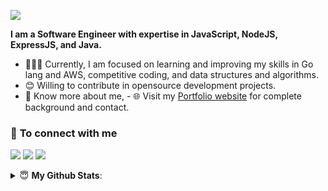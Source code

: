 [<img src="https://awesome-svg.vercel.app/card/card_2?name=MD.GHULAM%20AZAD%20ANSARI&summary=Software%20Developer&style=nameColor:rgba(17,133,228,1);summaryColor:rgba(255,21,93,1);backgroundColor:rgba(255,255,255,1);" />](https://ghulamazad.github.io) 



<strong>I am a Software Engineer with expertise in JavaScript, NodeJS, ExpressJS, and Java.</strong>

- 👨🏽‍💻 Currently, I am focused on learning and improving my skills in Go lang and AWS, competitive coding, and data structures and algorithms.
- 😊 Willing to contribute in opensource development projects.
- 👨 Know more about me, - 🌐 Visit my [Portfolio website](http://ghulamazad.github.io/) for complete background and contact.



### 🤝 <b>To connect with me</b>

<p align = "center">

[<img src ="https://img.shields.io/badge/portfolio-%23.svg?&style=for-the-badge&logo=&logoColor=white%22">](http://ghulamazad.github.io/)
[<img src="https://img.shields.io/badge/linkedin-%230077B5.svg?&style=for-the-badge&logo=linkedin&logoColor=white" />](https://www.linkedin.com/in/ghulamazad)
[<img src="https://img.shields.io/badge/twitter-%231DA1F2.svg?&style=for-the-badge&logo=twitter&logoColor=white" />](https://twitter.com/MdGhulamAzad)

</p>

<details>
 <summary> 😇 <b>My Github Stats</b>: </summary>

<br>

<p align = "center">
  <img src = "https://github-readme-stats.vercel.app/api?username=GhulamAzad&show_icons=true&theme=tokyonight&line_height=27">
  <img src = "https://github-readme-stats.vercel.app/api/top-langs/?username=GhulamAzad&theme=tokyonight">
</p>
</details>
